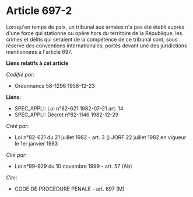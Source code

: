 # Article 697-2

Lorsqu'en temps de paix, un tribunal aux armées n'a pas été établi auprès d'une force qui stationne ou opère hors du
territoire de la République, les crimes et délits qui seraient de la compétence de ce tribunal sont, sous réserve des
conventions internationales, portés devant une des juridictions mentionnées à l'article 697.

**Liens relatifs à cet article**

_Codifié par_:

  - Ordonnance 58-1296 1958-12-23

**Liens**:

  - SPEC_APPLI: Loi n°82-621 1982-07-21 art. 14
  - SPEC_APPLI: Décret n°82-1146 1982-12-29

_Créé par_:

  - Loi n°82-621 du 21 juillet 1982 - art. 3 () JORF 22 juillet 1982 en vigueur le 1er janvier 1983

_Cité par_:

  - Loi n°99-929 du 10 novembre 1999 - art. 57 (Ab)

_Cite_:

  - CODE DE PROCEDURE PENALE - art. 697 (M)
